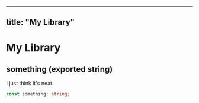<!-- INPUT:
// ---
// title: "My Library"
// ---

/**
 * I just think it's neat.
 */
export const something: string;

-->
---
title: "My Library"
---

# My Library

## something (exported string)

I just think it's neat.

```ts
const something: string;
```

<!-- OUTPUT.frontmatter:
{
  "raw": "---\ntitle: \"My Library\"\n---",
  "parsed": {
    "title": "My Library"
  }
}
-->
<!-- OUTPUT.warnings:
[]
-->
